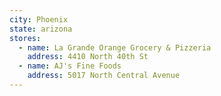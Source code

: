 ```yaml
---
city: Phoenix
state: arizona
stores:
  - name: La Grande Orange Grocery & Pizzeria
    address: 4410 North 40th St
  - name: AJ's Fine Foods
    address: 5017 North Central Avenue
---
```

